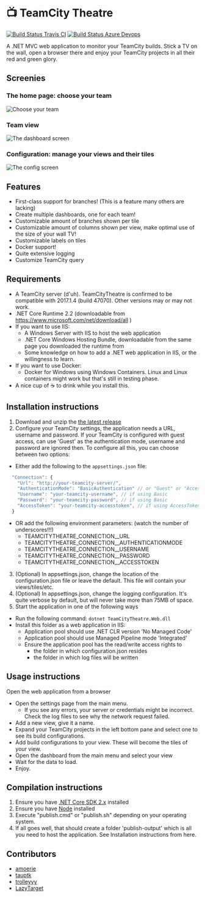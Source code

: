# :tv: TeamCity Theatre 

[![Build Status Travis CI](https://travis-ci.org/amoerie/teamcity-theatre.svg?branch=master)](https://travis-ci.org/amoerie/teamcity-theatre) [![Build Status Azure Devops](https://amoerman.visualstudio.com/TeamCity%20Theatre/_apis/build/status/amoerie.teamcity-theatre?branchName=master)](https://amoerman.visualstudio.com/TeamCity%20Theatre/_build/latest?definitionId=4&branchName=master)

A .NET MVC web application to monitor your TeamCity builds. 
Stick a TV on the wall, open a browser there and enjoy your TeamCity projects in all their red and green glory.

## Screenies

### The home page: choose your team
![Choose your team](http://i.imgur.com/64YxBRb.png)

### Team view
![The dashboard screen](http://i.imgur.com/izZiWVd.png)

### Configuration: manage your views and their tiles
![The config screen](http://i.imgur.com/4Rg4yi6.png)

## Features

- First-class support for branches! (This is a feature many others are lacking)
- Create multiple dashboards, one for each team!
- Customizable amount of branches shown per tile
- Customizable amount of columns shown per view, make optimal use of the size of your wall TV!
- Customizable labels on tiles
- Docker support!
- Quite extensive logging
- Customize TeamCity query

## Requirements

- A TeamCity server (d'uh). TeamCityTheatre is confirmed to be compatible with 2017.1.4 (build 47070). Other versions may or may not work.
- .NET Core Runtime 2.2 (downloadable from https://www.microsoft.com/net/download/all )
- If you want to use IIS:
  - A Windows Server with IIS to host the web application
  - .NET Core Windows Hosting Bundle, downloadable from the same page you downloaded the runtime from
  - Some knowledge on how to add a .NET web application in IIS, or the willingness to learn.
- If you  want to use Docker:
  - Docker for Windows using Windows Containers. Linux and Linux containers might work but that's still in testing phase.
- A nice cup of :coffee: to drink while you install this. 

## Installation instructions

1. Download and unzip the [the latest release](https://github.com/amoerie/teamcity-theatre/releases)
2. Configure your TeamCity settings, the application needs a URL, username and password. If your TeamCity is configured with guest access, can use 'Guest' as the authentication mode, username and password are ignored then. To configure all this, you can choose between two options:
  - Either add the following to the `appsettings.json` file:

```javascript
  "Connection": {
    "Url": "http://your-teamcity-server/",
    "AuthenticationMode": "BasicAuthentication" // or "Guest" or "AccessToken"
    "Username": "your-teamcity-username", // if using Basic
    "Password": "your-teamcity-password", // if using Basic
    "AccessToken": "your-teamcity-accesstoken", // if using AccessToken
  }
```
  - OR add the following environment parameters: (watch the number of underscores!!!)
    - TEAMCITYTHEATRE_CONNECTION__URL
    - TEAMCITYTHEATRE_CONNECTION__AUTHENTICATIONMODE
    - TEAMCITYTHEATRE_CONNECTION__USERNAME
    - TEAMCITYTHEATRE_CONNECTION__PASSWORD
    - TEAMCITYTHEATRE_CONNECTION__ACCESSTOKEN

3. (Optional) In appsettings.json, change the location of the configuration.json file or leave the default. This file will contain your views/tiles/etc.
4. (Optional) In appsettings.json, change the logging configuration. It's quite verbose by default, but will never take more than 75MB of space.
5. Start the application in one of the following ways
  - Run the following command: `dotnet TeamCityTheatre.Web.dll`
  - Install this folder as a web application in IIS:
    - Application pool should use .NET CLR version 'No Managed Code'
    - Application pool should use Managed Pipeline mode 'Integrated'
    - Ensure the application pool has the read/write access rights to
      - the folder in which configuration.json resides
      - the folder in which log files will be written
  
## Usage instructions

Open the web application from a browser
  - Open the settings page from the main menu. 
    - If you see any errors, your server or credentials might be incorrect. Check the log files to see why the network request failed.
  - Add a new view, give it a name.
  - Expand your TeamCity projects in the left bottom pane and select one to see its build configurations.
  - Add build configurations to your view. These will become the tiles of your view.
  - Open the dashboard from the main menu and select your view
  - Wait for the data to load. 
  - Enjoy.

## Compilation instructions

1. Ensure you have [.NET Core SDK 2.x](https://www.microsoft.com/net/download/core) installed
2. Ensure you have [Node](https://nodejs.org/en/) installed
3. Execute "publish.cmd" or "publish.sh" depending on your operating system.
4. If all goes well, that should create a folder 'publish-output' which is all you need to host the application. See Installation instructions from here.

## Contributors

- [amoerie](https://github.com/amoerie)
- [tauptk](https://github.com/tauptk)
- [trolleyyy](https://github.com/trolleyyy)
- [LazyTarget](https://github.com/LazyTarget)
